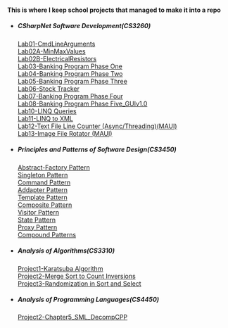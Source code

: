 #### This is where I keep school projects that managed to make it into a repo

- ##### CSharpNet Software Development(CS3260)
	[Lab01-CmdLineArguments](https://github.com/AndrewDTodd-SchoolProjects/CS3260-Lab_01)  
	[Lab02A-MinMaxValues](https://github.com/AndrewDTodd-SchoolProjects/CS3260-Lab_02A)  
	[Lab02B-ElectricalResistors](https://github.com/AndrewDTodd-SchoolProjects/CS3260-Lab_02B)  
	[Lab03-Banking Program Phase One](https://github.com/AndrewDTodd-SchoolProjects/CS3260-Lab_03)  
	[Lab04-Banking Program Phase Two](https://github.com/AndrewDTodd-SchoolProjects/CS3260-Lab_04)  
	[Lab05-Banking Program Phase Three](https://github.com/AndrewDTodd-SchoolProjects/CS3260-Lab_05)  
	[Lab06-Stock Tracker](https://github.com/AndrewDTodd-SchoolProjects/CS3260-Lab06)  
	[Lab07-Banking Program Phase Four](https://github.com/AndrewDTodd-SchoolProjects/CS3260-Lab_07)  
	[Lab08-Banking Program Phase Five_GUIv1.0](https://github.com/AndrewDTodd-SchoolProjects/CS3260-Lab_08)  
	[Lab10-LINQ Queries](https://github.com/AndrewDTodd-SchoolProjects/CS3260-Lab_10)  
	[Lab11-LINQ to XML](https://github.com/AndrewDTodd-SchoolProjects/CS3260-Lab_11)  
	[Lab12-Text File Line Counter (Async/Threading)(MAUI)](https://github.com/AndrewDTodd-SchoolProjects/CS3260-Lab_12)  
	[Lab13-Image File Rotator (MAUI)](https://github.com/AndrewDTodd-SchoolProjects/CS3260-Lab_13)  

- ##### Principles and Patterns of Software Design(CS3450)
	[Abstract-Factory Pattern](https://github.com/AndrewDTodd-SchoolProjects/CS3450-AbstractFactoryProgram)  
	[Singleton Pattern](https://github.com/AndrewDTodd-SchoolProjects/CS3450-SingletonProgram)  
	[Command Pattern](https://github.com/AndrewDTodd-SchoolProjects/CS3450-CommandPatternProgram)  
	[Addapter Pattern](https://github.com/AndrewDTodd-SchoolProjects/CS3450-AdapterPatternProgram)  
	[Template Pattern](https://github.com/AndrewDTodd-SchoolProjects/CS3450-TemplatePatternProgram)  
	[Composite Pattern](https://github.com/AndrewDTodd-SchoolProjects/CS3450-CompositePatternProgram)  
	[Visitor Pattern](https://github.com/AndrewDTodd-SchoolProjects/CS3450-VisitorPatternProgram)  
	[State Pattern](https://github.com/AndrewDTodd-SchoolProjects/CS3450-StatePatternProgram)  
	[Proxy Pattern](https://github.com/AndrewDTodd-SchoolProjects/CS3450-ProxyPatternProgram)  
	[Compound Patterns](https://github.com/AndrewDTodd-SchoolProjects/CS3450-CompoundPatternProgram)  

- ##### Analysis of Algorithms(CS3310)
  	[Project1-Karatsuba Algorithm](https://github.com/AndrewDTodd-SchoolProjects/CS3310-Project1_KaratsubaAlgorithm)  
  	[Project2-Merge Sort to Count Inversions](https://github.com/AndrewDTodd-SchoolProjects/CS3310-Project2_MergeSortInversionCount)  
  	[Project3-Randomization in Sort and Select](https://github.com/AndrewDTodd-SchoolProjects/CS3310-Project3_Randomization/tree/master)  

- ##### Analysis of Programming Languages(CS4450)
  	[Project2-Chapter5_SML_DecompCPP](https://github.com/AndrewDTodd-SchoolProjects/CS4450-Project2_Chapter5)  
